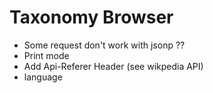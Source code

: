 # Taxonomy Browser

  - Some request don't work with jsonp ??
  - Print mode
  - Add Api-Referer Header (see wikpedia API)
  - language
